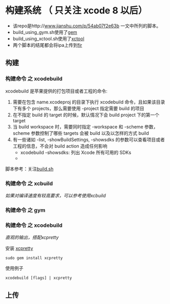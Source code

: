 # 构建系统 （ 只关注 xcode 8 以后）

* 该repo是http://www.jianshu.com/p/54ab07f2e63b 一文中所列的脚本。
* build_using_gym.sh使用了[gem](https://github.com/fastlane/fastlane)
* build_using_xctool.sh使用了[xctool](https://github.com/facebook/xctool)
* 两个脚本的结尾都会将ipa上传到[fir](https://github.com/FIRHQ/fir-cli)

## 构建

### 构建命令 之 xcodebuild

xcodebuild 是苹果提供的打包项目或者工程的命令:
1. 需要在包含 name.xcodeproj 的目录下执行 xcodebuild 命令，且如果该目录下有多个 projects，那么需要使用 -project 指定需要 build 的项目
2. 在不指定 build 的 target 的时候，默认情况下会 build project 下的第一个 target
3. 当 build workspace 时，需要同时指定 -workspace 和 -scheme 参数，scheme 参数控制了哪些 targets 会被 build 以及以怎样的方式 build
4. 有一些诸如 -list, -showBuildSettings, -showsdks 的参数可以查看项目或者工程的信息，不会对 build action 造成任何影响
	- xcodebuild -showsdks: 列出 Xcode 所有可用的 SDKs
	- 

脚本参考：关注[build.sh]()


### 构建命令 之 xcbuild

*如果对编译速度有较高要求，可以参考使用xcbuild*


### 构建命令 之 gym


### 构建命令 之 xcodebuild

*直观的输出，搭配xcpretty*

安装 [xcpretty](https://github.com/supermarin/xcpretty)
```
sudo gem install xcpretty
```

使用例子
```
xcodebuild [flags] | xcpretty
```

## 上传


## 